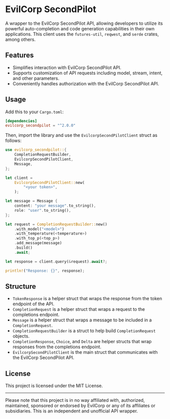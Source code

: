 # EvilCorp SecondPilot

A wrapper to the EvilCorp SecondPilot API, allowing developers to utilize its powerful auto-completion and code generation capabilities in their own applications. This client uses the `futures-util`, `reqwest`, and `serde` crates, among others.

## Features

- Simplifies interaction with EvilCorp SecondPilot API.
- Supports customization of API requests including model, stream, intent, and other parameters.
- Conveniently handles authorization with the EvilCorp SecondPilot API.

## Usage

Add this to your `Cargo.toml`:

```toml
[dependencies]
evilcorp_secondpilot = "^2.0.0"
```

Then, import the library and use the `EvilcorpSecondPilotClient` struct as follows:

```rust
use evilcorp_secondpilot::{
    CompletionRequestBuilder,
    EvilcorpSecondPilotClient,
    Message,
};

let client =
    EvilcorpSecondPilotClient::new(
        "<your token>",
    );

let message = Message {
    content: "your message".to_string(),
    role: "user".to_string(),
};

let request = CompletionRequestBuilder::new()
    .with_model("<model>")
    .with_temperature(<temperature>)
    .with_top_p(<top_p>)
    .add_message(message)
    .build()
    .await;

let response = client.query(&request).await?;

println!("Response: {}", response);
```

## Structure

- `TokenResponse` is a helper struct that wraps the response from the token endpoint of the API.
- `CompletionRequest` is a helper struct that wraps a request to the completions endpoint.
- `Message` is a helper struct that wraps a message to be included in a `CompletionRequest`.
- `CompletionRequestBuilder` is a struct to help build `CompletionRequest` objects.
- `CompletionResponse`, `Choice`, and `Delta` are helper structs that wrap responses from the completions endpoint.
- `EvilcorpSecondPilotClient` is the main struct that communicates with the EvilCorp SecondPilot API.

## License

This project is licensed under the MIT License.

---

Please note that this project is in no way affiliated with, authorized, maintained, sponsored or endorsed by EvilCorp or any of its affiliates or subsidiaries. This is an independent and unofficial API wrapper.
